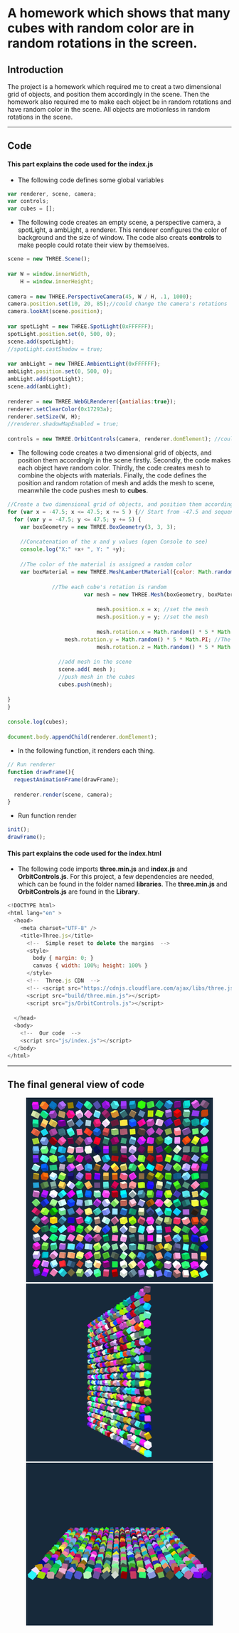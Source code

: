 # A homework which shows that many cubes with random color are in random rotations in the screen.

## Introduction

The project is a homework which required me to creat a two dimensional grid of objects, and position them accordingly in the scene. Then the homework also required me to make each object be in random rotations and have random color in the scene. All objects are motionless in random rotations in the scene.

---

## Code

#### This part explains the code used for the **index.js**

* The following code defines some global variables

```JavaScript
var renderer, scene, camera;
var controls;
var cubes = [];
```

* The following code creates an empty scene, a perspective camera, a spotLight, a ambLight, a renderer. This renderer configures the color of background and the size of window. The code also creats **controls** to make people could rotate their view by themselves.

```JavaScript
scene = new THREE.Scene();

var W = window.innerWidth,
    H = window.innerHeight;

camera = new THREE.PerspectiveCamera(45, W / H, .1, 1000);
camera.position.set(10, 20, 85);//could change the camera's rotations
camera.lookAt(scene.position);

var spotLight = new THREE.SpotLight(0xFFFFFF);
spotLight.position.set(0, 500, 0);
scene.add(spotLight);
//spotLight.castShadow = true;

var ambLight = new THREE.AmbientLight(0xFFFFFF);
ambLight.position.set(0, 500, 0);
ambLight.add(spotLight);
scene.add(ambLight);

renderer = new THREE.WebGLRenderer({antialias:true});
renderer.setClearColor(0x17293a);
renderer.setSize(W, H);
//renderer.shadowMapEnabled = true;

controls = new THREE.OrbitControls(camera, renderer.domElement); //could rotate the view
```

* The following code creates a two dimensional grid of objects, and position them accordingly in the scene firstly. Secondly, the code makes each object have random  color. Thirdly, the code creates mesh to combine the objects with materials. Finally, the code defines the position and random rotation of mesh and adds the mesh to scene, meanwhile the code pushes mesh to **cubes**.

```JavaScript
//Create a two dimensional grid of objects, and position them accordingly
for (var x = -47.5; x <= 47.5; x += 5 ) {// Start from -47.5 and sequentially add one every 5 pixels
  for (var y = -47.5; y <= 47.5; y += 5) {
    var boxGeometry = new THREE.BoxGeometry(3, 3, 3);

    //Concatenation of the x and y values (open Console to see)
    console.log("X:" +x+ ", Y: " +y);

    //The color of the material is assigned a random color
    var boxMaterial = new THREE.MeshLambertMaterial({color: Math.random() * 0xFFFFFF});

              //The each cube's rotation is random
    					var mesh = new THREE.Mesh(boxGeometry, boxMaterial);

    						mesh.position.x = x; //set the mesh
    						mesh.position.y = y; //set the mesh

    						mesh.rotation.x = Math.random() * 5 * Math.PI; //The rotation of x is random
	              mesh.rotation.y = Math.random() * 5 * Math.PI; //The rotation of y is random
    						mesh.rotation.z = Math.random() * 5 * Math.PI; //The rotation of z is random

                //add mesh in the scene
                scene.add( mesh );
                //push mesh in the cubes
                cubes.push(mesh);

}
}

console.log(cubes);

document.body.appendChild(renderer.domElement);
```

* In the following function, it renders each thing.

```JavaScript
// Run renderer
function drawFrame(){
  requestAnimationFrame(drawFrame);

  renderer.render(scene, camera);
}
```

* Run function render

```JavaScript
init();
drawFrame();
```

#### This part explains the code used for the **index.html**

* The following code imports **three.min.js** and **index.js** and **OrbitControls.js**. For this project, a few dependencies are needed, which can be found in the folder named **libraries**. The **three.min.js** and **OrbitControls.js** are found in the **Library**.

```JavaScript
<!DOCTYPE html>
<html lang="en" >
  <head>
    <meta charset="UTF-8" />
    <title>Three.js</title>
      <!--  Simple reset to delete the margins  -->
      <style>
        body { margin: 0; }
        canvas { width: 100%; height: 100% }
      </style>
      <!--  Three.js CDN  -->
      <!-- <script src="https://cdnjs.cloudflare.com/ajax/libs/three.js/96/three.min.js"></script>-->
      <script src="build/three.min.js"></script>
      <script src="js/OrbitControls.js"></script>

  </head>
  <body>
    <!--  Our code  -->
    <script src="js/index.js"></script>
  </body>
</html>
  ```

---

## The final general view of code
  <p align="center">
  <img alt="abramovic" src="assets/object1.jpg" width="420" />
  <img alt="abramovic" src="assets/object2.jpg" width="420" />
  <img alt="abramovic" src="assets/object3.jpg" width="420" />
  </p>
